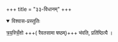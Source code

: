 +++
title = "३३-विधानम्"
+++

<details open><summary>विश्वास-प्रस्तुतिः</summary>

त्र॒य॒स्त्रिँ॒शो +++( रैवतसामा षष्ठम्)+++ भ॑वति, प्रति॑ष्ठित्यै ।

</details>

